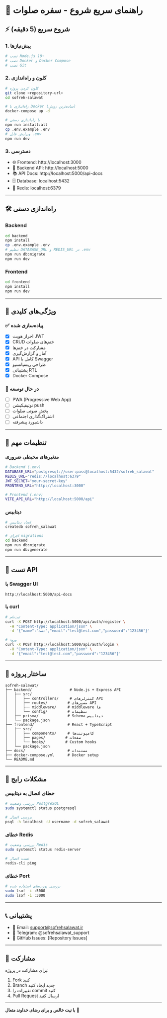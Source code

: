 # 🚀 راهنمای سریع شروع - سفره صلوات

## ⚡ شروع سریع (5 دقیقه)

### 1. پیش‌نیازها
```bash
# نصب Node.js 18+
# نصب Docker و Docker Compose
# نصب Git
```

### 2. کلون و راه‌اندازی
```bash
# کلون کردن پروژه
git clone <repository-url>
cd sofreh-salawat

# راه‌اندازی با Docker (ساده‌ترین روش)
docker-compose up -d

# یا راه‌اندازی دستی
npm run install:all
cp .env.example .env
# ویرایش فایل .env
npm run dev
```

### 3. دسترسی
- 🌐 Frontend: http://localhost:3000
- 🔧 Backend API: http://localhost:5000
- 📚 API Docs: http://localhost:5000/api-docs
- 🗄️ Database: localhost:5432
- 🔴 Redis: localhost:6379

---

## 🛠️ راه‌اندازی دستی

### Backend
```bash
cd backend
npm install
cp .env.example .env
# تنظیم DATABASE_URL و REDIS_URL در .env
npm run db:migrate
npm run dev
```

### Frontend
```bash
cd frontend
npm install
npm run dev
```

---

## 📱 ویژگی‌های کلیدی

### ✅ پیاده‌سازی شده
- [x] احراز هویت JWT
- [x] CRUD ختم‌های صلوات
- [x] مشارکت در ختم‌ها
- [x] آمار و گزارش‌گیری
- [x] API کامل با Swagger
- [x] طراحی ریسپانسیو
- [x] پشتیبانی RTL
- [x] Docker Compose

### 🚧 در حال توسعه
- [ ] PWA (Progressive Web App)
- [ ] نوتیفیکیشن push
- [ ] پخش صوتی صلوات
- [ ] اشتراک‌گذاری اجتماعی
- [ ] داشبورد پیشرفته

---

## 🔧 تنظیمات مهم

### متغیرهای محیطی ضروری
```bash
# Backend (.env)
DATABASE_URL="postgresql://user:pass@localhost:5432/sofreh_salawat"
REDIS_URL="redis://localhost:6379"
JWT_SECRET="your-secret-key"
FRONTEND_URL="http://localhost:3000"

# Frontend (.env)
VITE_API_URL="http://localhost:5000/api"
```

### دیتابیس
```bash
# ایجاد دیتابیس
createdb sofreh_salawat

# اجرای migrations
cd backend
npm run db:migrate
npm run db:generate
```

---

## 🧪 تست API

### با Swagger UI
```
http://localhost:5000/api-docs
```

### با curl
```bash
# ثبت‌نام
curl -X POST http://localhost:5000/api/auth/register \
  -H "Content-Type: application/json" \
  -d '{"name":"تست","email":"test@test.com","password":"123456"}'

# ورود
curl -X POST http://localhost:5000/api/auth/login \
  -H "Content-Type: application/json" \
  -d '{"email":"test@test.com","password":"123456"}'
```

---

## 📁 ساختار پروژه

```
sofreh-salawat/
├── backend/                 # Node.js + Express API
│   ├── src/
│   │   ├── controllers/     # کنترلرهای API
│   │   ├── routes/         # مسیرهای API
│   │   ├── middleware/     # middleware ها
│   │   └── config/         # تنظیمات
│   ├── prisma/             # Schema دیتابیس
│   └── package.json
├── frontend/               # React + TypeScript
│   ├── src/
│   │   ├── components/     # کامپوننت‌ها
│   │   ├── pages/         # صفحات
│   │   └── hooks/         # Custom hooks
│   └── package.json
├── docs/                   # مستندات
├── docker-compose.yml      # Docker setup
└── README.md
```

---

## 🐛 مشکلات رایج

### خطای اتصال به دیتابیس
```bash
# بررسی وضعیت PostgreSQL
sudo systemctl status postgresql

# بررسی اتصال
psql -h localhost -U username -d sofreh_salawat
```

### خطای Redis
```bash
# بررسی وضعیت Redis
sudo systemctl status redis-server

# تست اتصال
redis-cli ping
```

### خطای Port
```bash
# بررسی پورت‌های استفاده شده
sudo lsof -i :5000
sudo lsof -i :3000
```

---

## 📞 پشتیبانی

- 📧 Email: support@sofrehsalawat.ir
- 💬 Telegram: @sofrehsalawat_support
- 🐛 GitHub Issues: [Repository Issues]

---

## 🙏 مشارکت

برای مشارکت در پروژه:
1. Fork کنید
2. Branch جدید ایجاد کنید
3. تغییرات را commit کنید
4. Pull Request ارسال کنید

---

**با نیت خالص و برای رضای خداوند متعال** 🌸 